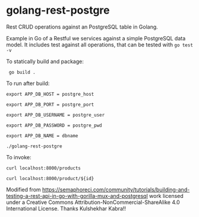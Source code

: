 # golang-rest-postgre
Rest CRUD operations against an PostgreSQL table in Golang.

Example in Go of a Restful we services against a simple PostgreSQL data model. It includes test against all operations, that can be tested with
`` go test -v ``

To statically build and package:

`` go build .``

To run after build:

``export APP_DB_HOST = postgre_host``

``export APP_DB_PORT = postgre_port``

``export APP_DB_USERNAME = postgre_user``

``export APP_DB_PASSWORD = postgre_pwd``

``export APP_DB_NAME = dbname``

``./golang-rest-postgre``

To invoke:

`` curl localhost:8000/products ``

`` curl localhost:8000/product/${id} ``


Modified from https://semaphoreci.com/community/tutorials/building-and-testing-a-rest-api-in-go-with-gorilla-mux-and-postgresql
work licensed under a Creative Commons Attribution-NonCommercial-ShareAlike 4.0 International License. Thanks Kulshekhar Kabra!!
